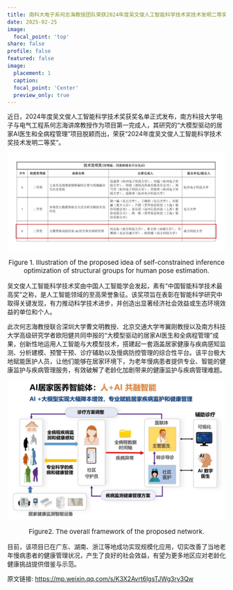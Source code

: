 ```yaml
---
title: 南科大电子系何志海教授团队荣获2024年度吴文俊人工智能科学技术奖技术发明二等奖
date: 2025-02-25
image:
  focal_point: 'top'
share: false
profile: false
featured: false
image:
  placement: 1
  caption: 
  focal_point: 'Center'
  preview_only: true
---
```


近日，2024年度吴文俊人工智能科学技术奖获奖名单正式发布，南方科技大学电子与电气工程系何志海讲席教授作为项目第一完成人，其研究的“大模型驱动的居家AI医生和全病程管理”项目脱颖而出，荣获“2024年度吴文俊人工智能科学技术奖技术发明二等奖”。

<img src="fig1.jpg" width="700">
<p style="font-size:15px;text-align:center">Figure 1. Illustration of the proposed idea of self-constrained inference optimization of structural groups for human pose estimation.</p>

吴文俊人工智能科学技术奖由中国人工智能学会发起，素有“中国智能科学技术最高奖”之称，是人工智能领域的至高荣誉象征。该奖项旨在表彰在智能科学研究中取得关键发现，有力推动科学技术进步，并创造出显著经济社会效益或生态环境效益的单位和个人。

此次何志海教授联合深圳大学曹文明教授、北京交通大学岑翼刚教授以及南方科技大学高级研究学者欧阳健共同申报的“大模型驱动的居家AI医生和全病程管理”成果，创新性地运用人工智能与大模型技术，搭建起一套涵盖居家健康与疾病感知监测、分析建模、预警干预、诊疗辅助以及慢病防控管理的综合性平台。该平台极大地赋能医护人员，让他们能够在居家环境下，为老年慢病患者提供专业、智能的健康监护与疾病管理服务，有效破解了老龄化加剧带来的健康监护与疾病管理难题。

<img src="fig2.jpg" width="700">
<p style="font-size:15px;text-align:center">Figure2. The overall framework of the proposed network.</p>

目前，该项目已在广东、湖南、浙江等地成功实现规模化应用，切实改善了当地老年慢病患者的健康管理状况，产生了良好的社会效益，有望为更多地区应对老龄化健康挑战提供借鉴与示范。

原文链接: <a href=https://mp.weixin.qq.com/s/K3X2Avrt6lgsTJWg3ry3Qw>https://mp.weixin.qq.com/s/K3X2Avrt6lgsTJWg3ry3Qw</a></br>